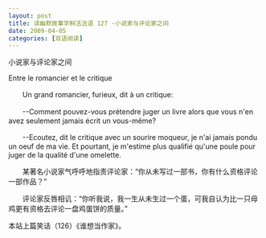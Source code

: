 ```yaml
---
layout: post
title: 读幽默故事学鲜活法语 127 -小说家与评论家之间
date: 2009-04-05
categories: [双语阅读]  
---
```


小说家与评论家之间

Entre le romancier et le critique

　　Un grand romancier, furieux, dit à un critique:

　　--Comment pouvez-vous prétendre juger un livre alors que vous n'en avez seulement jamais écrit un vous-même?

　　--Ecoutez, dit le critique avec un sourire moqueur, je n'ai jamais pondu un oeuf de ma vie. Et pourtant, je m'estime plus qualifié qu'une poule pour juger de la qualité d'une omelette.



　　某著名小说家气呼呼地指责评论家：“你从未写过一部书，你有什么资格评论一部作品？”

　　评论家反唇相讥：“你听我说，我一生从未生过一个蛋，可我自认为比一只母鸡更有资格去评论一盘鸡蛋饼的质量。”



本站上篇笑话（126）《谁想当作家》。
